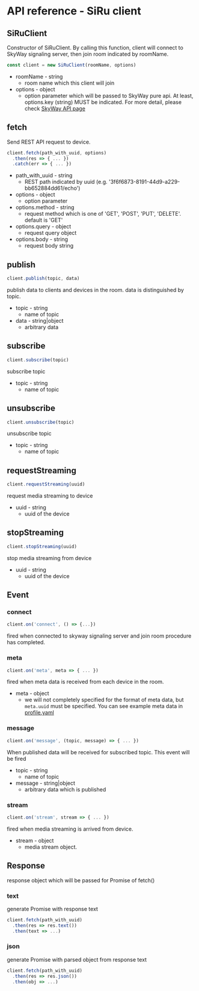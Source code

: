 # API reference - SiRu client

## SiRuClient

Constructor of SiRuClient. By calling this function, client will connect to SkyWay signaling server, then join room indicated by roomName.

```js
const client = new SiRuClient(roomName, options)
```

* roomName - string
  - room name which this client will join
* options - object
  - option parameter which will be passed to SkyWay pure api. At least, options.key (string) MUST be indicated. For more detail, please check [SkyWay API page](http://nttcom.github.io/skyway/en/docs/#JS)

## fetch

Send REST API request to device.

```js
client.fetch(path_with_uuid, options)
  .then(res => { ... })
  .catch(err => { ... })
```

* path_with_uuid - string
  - REST path indicated by uuid (e.g. '3f6f6873-8191-44d9-a229-bb652884dd61/echo')
* options - object
  - option parameter
* options.method - string
  - request method which is one of 'GET', 'POST', 'PUT', 'DELETE'. default is 'GET'
* options.query - object
  - request query object
* options.body - string
  - request body string

## publish

```js
client.publish(topic, data)
```

publish data to clients and devices in the room. data is distinguished by topic.

* topic - string
  - name of topic
* data - string|object
  - arbitrary data

## subscribe

```js
client.subscribe(topic)
```

subscribe topic

* topic - string
  - name of topic

## unsubscribe

```js
client.unsubscribe(topic)
```

unsubscribe topic

* topic - string
  - name of topic

## requestStreaming

```js
client.requestStreaming(uuid)
```

request media streaming to device

* uuid - string
  - uuid of the device

## stopStreaming

```js
client.stopStreaming(uuid)
```

stop media streaming from device

* uuid - string
  - uuid of the device

## Event

### connect

```js
client.on('connect', () => {...})
```

fired when connected to skyway signaling server and join room procedure has completed.

### meta

```js
client.on('meta', meta => { ... })
```

fired when meta data is received from each device in the room. 

* meta - object
  - we will not completely specified for the format of meta data, but ``meta.uuid`` must be specified. You can see example meta data in [profile.yaml](https://github.com/nttcom/skyway-signaling-gateway/tree/master/conf/profile.yaml)

### message

```js
client.on('message', (topic, message) => { ... })
```

When published data will be received for subscribed topic. This event will be fired

* topic - string
  - name of topic
* message - string|object
  - arbitrary data which is published

### stream

```js
client.on('stream', stream => { ... })
```

fired when media streaming is arrived from device.

* stream - object
  - media stream object. 

## Response

response object which will be passed for Promise of fetch()

### text

generate Promise with response text

```js
client.fetch(path_with_uuid)
  .then(res => res.text())
  .then(text => ...)
```

### json

generate Promise with parsed object from response text

```js
client.fetch(path_with_uuid)
  .then(res => res.json())
  .then(obj => ...)
```